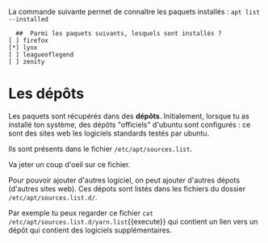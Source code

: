 
La commande suivante permet de connaître les paquets installés :
`apt list --installed`


```{quizdown} 
  ##  Parmi les paquets suivants, lesquels sont installés ? 
[ ] firefox
[*] lynx
[ ] leagueoflegend
[ ] zenity
```

# Les dépôts

Les paquets sont récupérés dans des **dépôts**.
Initialement, lorsque tu as installé ton système, des dépôts "officiels" d'ubuntu sont configurés : ce sont des sites web les logiciels standards testés par ubuntu.

Ils sont présents dans le fichier `/etc/apt/sources.list`.

Va jeter un coup d'oeil sur ce fichier.


Pour pouvoir ajouter d'autres logiciel, on peut ajouter d'autres dépots (d'autres sites web). Ces dépots sont listés dans les fichiers du dossier `/etc/apt/sources.list.d/`.

Par exemple tu peux regarder ce fichier `cat /etc/apt/sources.list.d/yarn.list`{{execute}} qui contient un lien vers un dépôt qui contient des logiciels supplémentaires.
